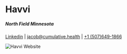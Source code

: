 # Havvi

##### **_North Field Minnesota_**

[Linkedin](https://www.linkedin.com/company/havvi/about/)
| [jacob@cumulative.health]()
| [+1 (507)649-1866]()

![Havvi Website](/images/projects/havvi.png)
